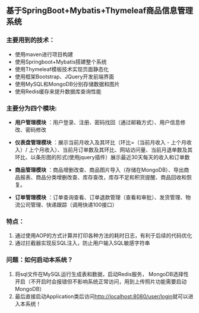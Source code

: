 ## 基于SpringBoot+Mybatis+Thymeleaf商品信息管理系统

### 主要用到的技术：
- 使用maven进行项目构建 
- 使用Springboot+Mybatis搭建整个系统 
- 使用Thymeleaf模板技术实现页面静态化
- 使用框架Bootstrap、JQuery开发前端界面  
- 使用MySQL和MongoDB分别存储数据和图片
- 使用Redis缓存来提升数据库查询性能


### 主要分为四个模块:


- **用户管理模块** 
：用户登录、注册、密码找回（通过邮箱方式）、用户信息修改、密码修改

- **仪表盘管理模块**
：展示当前月收入及其环比（环比=（当前月收入 - 上个月收入）/ 上个月收入）、当前月订单数及其环比、网站访问量、当前月退单数及其环比、以条形图的形式(使用jquery插件）展示最近30天每天的收入和订单数

- **商品管理模块**
：商品增删改查、商品图片导入（存储在MongoDB）、导出商品报表、商品分类增删改查、库存查改，库存不足和积货提醒、商品回收和恢复。

- **订单管理模块**
：订单查询查看、订单退款管理（查看和审批）、发货管理、物流公司管理、快递跟踪（调用快递100接口）

### 特点：
1. 通过使用AOP的方式计算并打印各种方法的耗时日志，有利于后续的代码优化
2. 通过拦截器实现反SQL注入，防止用户输入SQL敏感字符串

### 问题：如何启动本系统？
1. 将sql文件在MySQL运行生成表和数据，启动Redis服务， MongoDB选择性开启（不开启时会报错但不影响系统正常访问，用到上传照片功能需要启动MongoDB）
2. 最后直接启动Application类后访问[http://localhost:8080/user/login](http://localhost:8080/user/login)就可以进入本系统！



